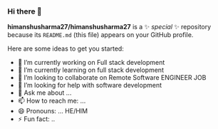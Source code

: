 ### Hi there 👋


**himanshusharma27/himanshusharma27** is a ✨ _special_ ✨ repository because its `README.md` (this file) appears on your GitHub profile.

Here are some ideas to get you started:

- 🔭 I’m currently working on Full stack development
- 🌱 I’m currently learning on full stack development
- 👯 I’m looking to collaborate on Remote Software ENGINEER JOB
- 🤔 I’m looking for help with software development 
- 💬 Ask me about ...
- 📫 How to reach me: ... 
- 😄 Pronouns: ... HE/HIM
- ⚡ Fun fact: ..
